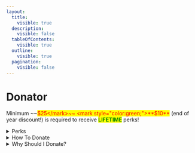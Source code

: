 ```yaml
---
layout:
  title:
    visible: true
  description:
    visible: false
  tableOfContents:
    visible: true
  outline:
    visible: true
  pagination:
    visible: false
---
```


# Donator

Minimum ~~<mark style="color:red;">$25</mark>~~ <mark style="color:green;">**$10**</mark> (end of year discount!) is required to receive <mark style="color:green;">**LIFETIME**</mark> perks!

<details>

<summary>Perks</summary>

**50,000** coins reward

**NO COOLDOWNS** on most games

**TRIPLE** coin rewards for <mark style="color:green;">/daily</mark>

**DOUBLE** coin rewards for <mark style="color:green;">/weekly</mark>

**DOUBLE** coin rewards for <mark style="color:green;">/monthly</mark>

**Exclusive** daily reward command <mark style="color:green;">/donator</mark>&#x20;

Special <mark style="color:purple;">**Donator**</mark> role in the support server

Higher support and suggestion priority

Give all users access to the <mark style="color:green;">/send</mark> command for **1 server,** with <mark style="color:green;">only</mark> a **20% fee**&#x20;

Only a **10% fee** when <mark style="color:green;">you /send</mark> or <mark style="color:green;">people /send you</mark> coins&#x20;



<mark style="color:green;">Lifetime perks!</mark> Your perks will **never** expire

</details>

<details>

<summary>How To Donate</summary>

We accept all kinds, from [CashApp](https://cash.app/$JNGraham) to [Venmo](https://venmo.com/justinis235) to [PayPal](https://www.paypal.com/paypalme/thecasinobot), even crypto!&#x20;

You must join the [support server](https://discord.gg/ggUksVN) to receive your benefits.&#x20;

</details>

<details>

<summary>Why Should I Donate?</summary>

* Donating helps keep the bot alive.&#x20;
  * It costs $150+ a year to keep and maintain the bot, databases, and website.&#x20;
* It helps me (as I am the only developer) stay motivated to work on the bot
  * Meaning more games, items, other features, etc.&#x20;
* And also, you get the perks mentioned above!

</details>

